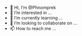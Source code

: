 - 👋 Hi, I’m @Phnomprek
- 👀 I’m interested in ...
- 🌱 I’m currently learning ...
- 💞️ I’m looking to collaborate on ...
- 📫 How to reach me ...

<!---
Phnomprek/Phnomprek is a ✨ special ✨ repository because its `README.md` (this file) appears on your GitHub profile.
You can click the Preview link to take a look at your changes.
--->
